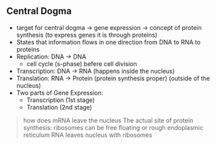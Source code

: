 ## Central Dogma
- target for central dogma -> gene expression -> concept of protein synthesis (to express genes it is through proteins)
- States that information flows in one direction from DNA to RNA to proteins 
- Replication: DNA -> DNA
	- cell cycle (s-phase) befere cell division
- Transcription: DNA -> RNA (happens inside the nucleus)
- Translation: RNA -> Protein (protein synthesis proper) (outside of the nucleus)
- Two parts of Gene Expression:
	- Transcription (1st stage)
	- Translation (2nd stage)
> how does mRNA leave the nucleus
> The actual site of protein synthesis: ribosomes
> 	can be free floating
> 	or rough endoplasmic reticulum
> 	RNA leaves nucleus with ribosomes

